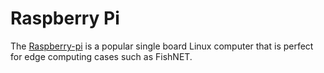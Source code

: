 # Raspberry Pi
The [Raspberry-pi](https://www.raspberrypi.org/) is a popular single board Linux computer that is perfect for edge computing cases such as FishNET.